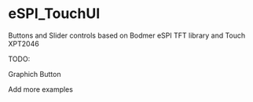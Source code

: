 # eSPI_TouchUI
Buttons and Slider controls based on Bodmer eSPI TFT library and Touch XPT2046


TODO:

Graphich Button

Add more examples
